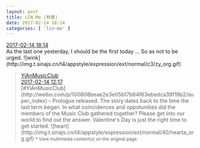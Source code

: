 ```yaml
---
layout: post
title: LIN Mo (林墨)
date: 2017-02-14 18:14
categories: [ 'lin-mo' ]
---
```


<div class="weibo-info">
  <a href="http://weibo.com/6108312042/Evw9W4oqQ">2017-02-14 18:14</a>
</div>
As the last one yesterday, I should be the first today … So as not to be urged. ![wink](http://img.t.sinajs.cn/t4/appstyle/expression/ext/normal/c3/zy_org.gif)

<!-- more -->

> <div class="weibo-post-name">
>   <a href="http://weibo.com/u/6094546964">YiAnMusicClub</a>
> </div>
> <div class="weibo-info">
>   <a href="http://weibo.com/6094546964/EvtOT4vfV">2017-02-14 12:17</a>
> </div>  
> [#YiAnMusicClub](http://weibo.com/p/100808beae2e3e05b17b64f63ebedca39f19b2/super_index) – Prologue released. The story dates back to the time the last term began. In what coincidences and oppotunities did the members of the Music Club gathered together? Please get into our world to find out the answer. Valentine's Day is just the right time to get started. ![heart](http://img.t.sinajs.cn/t4/appstyle/expression/ext/normal/40/hearta_org.gif)  
> <small>* View multimedia content(s) on the original page.</small>
